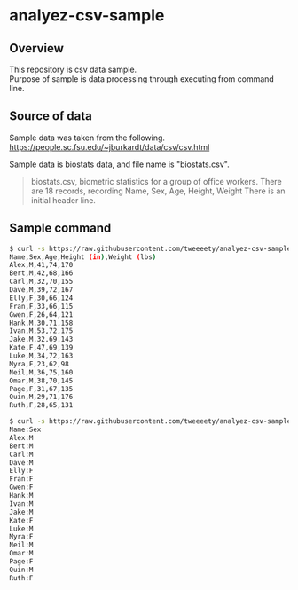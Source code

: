 # analyez-csv-sample

## Overview
This repository is csv data sample.  
Purpose of sample is data processing through executing from command line.  

## Source of data
Sample data was taken from the following.  
https://people.sc.fsu.edu/~jburkardt/data/csv/csv.html

Sample data is biostats data, and file name is "biostats.csv".

>biostats.csv, 
>biometric statistics for a group of office workers. There are 18 records, recording Name, Sex, Age, Height, Weight There is an initial header line.

## Sample command

```bash
$ curl -s https://raw.githubusercontent.com/tweeeety/analyez-csv-sample/master/sample.csv
Name,Sex,Age,Height (in),Weight (lbs)
Alex,M,41,74,170
Bert,M,42,68,166
Carl,M,32,70,155
Dave,M,39,72,167
Elly,F,30,66,124
Fran,F,33,66,115
Gwen,F,26,64,121
Hank,M,30,71,158
Ivan,M,53,72,175
Jake,M,32,69,143
Kate,F,47,69,139
Luke,M,34,72,163
Myra,F,23,62,98
Neil,M,36,75,160
Omar,M,38,70,145
Page,F,31,67,135
Quin,M,29,71,176
Ruth,F,28,65,131
```

```sh
$ curl -s https://raw.githubusercontent.com/tweeeety/analyez-csv-sample/master/sample.csv | awk -F"," '{print $1 ":" $2}'
Name:Sex
Alex:M
Bert:M
Carl:M
Dave:M
Elly:F
Fran:F
Gwen:F
Hank:M
Ivan:M
Jake:M
Kate:F
Luke:M
Myra:F
Neil:M
Omar:M
Page:F
Quin:M
Ruth:F
```

